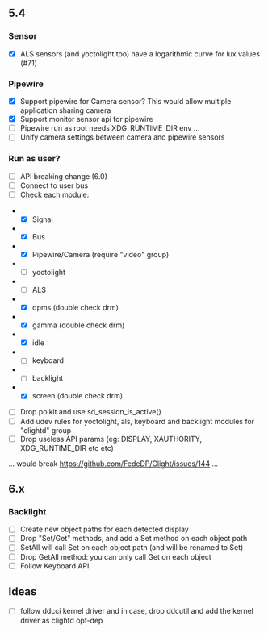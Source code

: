 ## 5.4

### Sensor
- [x] ALS sensors (and yoctolight too) have a logarithmic curve for lux values (#71)

### Pipewire
- [x] Support pipewire for Camera sensor? This would allow multiple application sharing camera
- [x] Support monitor sensor api for pipewire
- [ ] Pipewire run as root needs XDG_RUNTIME_DIR env ...
- [ ] Unify camera settings between camera and pipewire sensors

### Run as user?

- [ ] API breaking change (6.0)
- [ ] Connect to user bus
- [ ] Check each module:
- - [x] Signal
- - [x] Bus
- - [x] Pipewire/Camera (require "video" group)
- - [ ] yoctolight
- - [ ] ALS
- - [x] dpms (double check drm)
- - [x] gamma (double check drm)
- - [x] idle
- - [ ] keyboard
- - [ ] backlight
- - [x] screen (double check drm)

- [ ] Drop polkit and use sd_session_is_active() 
- [ ] Add udev rules for yoctolight, als, keyboard and backlight modules for "clightd" group
- [ ] Drop useless API params (eg: DISPLAY, XAUTHORITY, XDG_RUNTIME_DIR etc etc)

... would break https://github.com/FedeDP/Clight/issues/144 ...

## 6.x

### Backlight
- [ ] Create new object paths for each detected display
- [ ] Drop "Set/Get" methods, and add a Set method on each object path
- [ ] SetAll will call Set on each object path (and will be renamed to Set)
- [ ] Drop GetAll method: you can only call Get on each object
- [ ] Follow Keyboard API

## Ideas
- [ ] follow ddcci kernel driver and in case, drop ddcutil and add the kernel driver as clightd opt-dep
